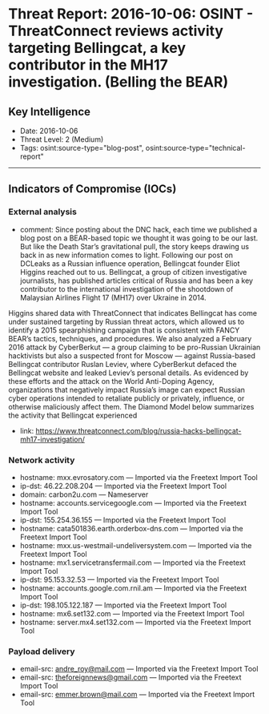 # Threat Report: 2016-10-06: OSINT - ThreatConnect reviews activity targeting Bellingcat, a key contributor in the MH17 investigation. (Belling the BEAR)


## Key Intelligence
* Date: 2016-10-06
* Threat Level: 2 (Medium)
* Tags: osint:source-type="blog-post", osint:source-type="technical-report"

---

## Indicators of Compromise (IOCs)
### External analysis
* comment: Since posting about the DNC hack, each time we published a blog post on a BEAR-based topic we thought it was going to be our last. But like the Death Star’s gravitational pull, the story keeps drawing us back in as new information comes to light. Following our post on DCLeaks as a Russian influence operation, Bellingcat founder Eliot Higgins reached out to us. Bellingcat, a group of citizen investigative journalists, has published articles critical of Russia and has been a key contributor to the international investigation of the shootdown of Malaysian Airlines Flight 17 (MH17) over Ukraine in 2014.

Higgins shared data with ThreatConnect that indicates Bellingcat has come under sustained targeting by Russian threat actors, which allowed us to identify a 2015 spearphishing campaign that is consistent with FANCY BEAR’s tactics, techniques, and procedures. We also analyzed a February 2016 attack by CyberBerkut — a group claiming to be pro-Russian Ukrainian hacktivists but also a suspected front for Moscow — against Russia-based Bellingcat contributor Ruslan Leviev, where CyberBerkut defaced the Bellingcat website and leaked Leviev’s personal details. As evidenced by these efforts and the attack on the World Anti-Doping Agency, organizations that negatively impact Russia’s image can expect Russian cyber operations intended to retaliate publicly or privately, influence, or otherwise maliciously affect them. The Diamond Model below summarizes the activity that Bellingcat experienced
* link: https://www.threatconnect.com/blog/russia-hacks-bellingcat-mh17-investigation/

### Network activity
* hostname: mxx.evrosatory.com — Imported via the Freetext Import Tool
* ip-dst: 46.22.208.204 — Imported via the Freetext Import Tool
* domain: carbon2u.com — Nameserver
* hostname: accounts.servicegoogle.com — Imported via the Freetext Import Tool
* ip-dst: 155.254.36.155 — Imported via the Freetext Import Tool
* hostname: cata501836.earth.orderbox-dns.com — Imported via the Freetext Import Tool
* hostname: mxx.us-westmail-undeliversystem.com — Imported via the Freetext Import Tool
* hostname: mx1.servicetransfermail.com — Imported via the Freetext Import Tool
* ip-dst: 95.153.32.53 — Imported via the Freetext Import Tool
* hostname: accounts.google.com.rnil.am — Imported via the Freetext Import Tool
* ip-dst: 198.105.122.187 — Imported via the Freetext Import Tool
* hostname: mx6.set132.com — Imported via the Freetext Import Tool
* hostname: server.mx4.set132.com — Imported via the Freetext Import Tool

### Payload delivery
* email-src: andre_roy@mail.com — Imported via the Freetext Import Tool
* email-src: theforeignnews@gmail.com — Imported via the Freetext Import Tool
* email-src: emmer.brown@mail.com — Imported via the Freetext Import Tool
